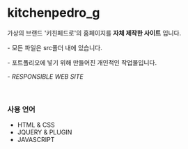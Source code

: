 # kitchenpedro_g
<p>가상의 브랜드 '키친페드로'의 홈페이지를 <strong>자체 제작한 사이트</strong> 입니다.</p>
<p>- 모든 파일은 src폴더 내에 있습니다.</p>
<p>- 포트폴리오에 넣기 위해 만들어진 개인적인 작업물입니다.</p>
<p><em>- RESPONSIBLE WEB SITE</em></p>
<br>
<h3>사용 언어</h3>
<ul>
  <li>HTML & CSS</li>
  <li>JQUERY & PLUGIN</li>
  <li>JAVASCRIPT</li>
</ul>
